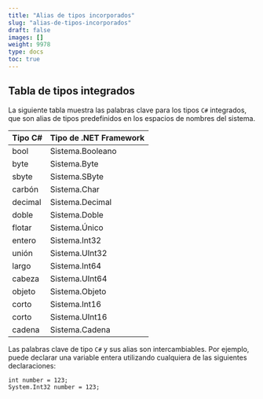 ```yaml
---
title: "Alias ​​de tipos incorporados"
slug: "alias-de-tipos-incorporados"
draft: false
images: []
weight: 9978
type: docs
toc: true
---
```


## Tabla de tipos integrados
La siguiente tabla muestra las palabras clave para los tipos `C#` integrados, que son alias de tipos predefinidos en los espacios de nombres del sistema.

| Tipo C#| Tipo de .NET Framework|
| ------ | ------ |
| bool | Sistema.Booleano|
| byte| Sistema.Byte|
| sbyte | Sistema.SByte|
| carbón | Sistema.Char|
| decimal| Sistema.Decimal|
| doble | Sistema.Doble|
| flotar| Sistema.Único|
| entero | Sistema.Int32|
| unión| Sistema.UInt32|
| largo | Sistema.Int64|
| cabeza | Sistema.UInt64|
| objeto| Sistema.Objeto|
| corto | Sistema.Int16|
| corto| Sistema.UInt16|
| cadena | Sistema.Cadena|


Las palabras clave de tipo `C#` y sus alias son intercambiables. Por ejemplo, puede declarar una variable entera utilizando cualquiera de las siguientes declaraciones:

    int number = 123;
    System.Int32 number = 123;



